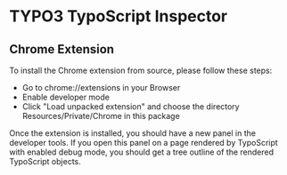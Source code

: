 TYPO3 TypoScript Inspector
==========================

Chrome Extension
----------------

To install the Chrome extension from source, please follow these steps:

* Go to chrome://extensions in your Browser
* Enable developer mode
* Click "Load unpacked extension" and choose the directory Resources/Private/Chrome in this package

Once the extension is installed, you should have a new panel in the developer tools.
If you open this panel on a page rendered by TypoScript with enabled debug mode,
you should get a tree outline of the rendered TypoScript objects.